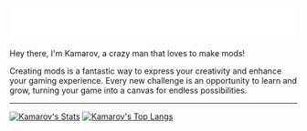 <a href="https://github.com/kamarov-therussiantank#animated-text-light">
  <img src="https://raw.githubusercontent.com/kamarov-therussiantank/kamarov-therussiantank/main/animated-text-light.svg"/>
</a>

Hey there, I'm Kamarov, a crazy man that loves to make mods!

Creating mods is a fantastic way to express your creativity and enhance your gaming experience.
Every new challenge is an opportunity to learn and grow, turning your game into a canvas for endless possibilities.

---
[![Kamarov's Stats](https://github-readme-stats.vercel.app/api?username=kamarov-therussiantank&theme=transparent&show_icons=true&hide_border=false&border_radius=30&card_width=495&custom_title=My%20Github%20Stats)](https://github.com/kamarov-therussiantank/github-readme-stats)
[![Kamarov's Top Langs](https://github-readme-stats.vercel.app/api/top-langs/?username=kamarov-therussiantank&theme=transparent&show_icons=true&hide_border=false&langs_count=10&border_radius=30&layout=compact&card_width=495&custom_title=Languages)](https://github.com/kamarov-therussiantank/github-readme-stats)

